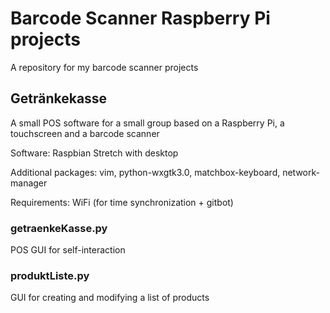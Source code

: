 # Barcode Scanner Raspberry Pi projects

A repository for my barcode scanner projects

## Getränkekasse

A small POS software for a small group based on a Raspberry Pi, a touchscreen and a barcode scanner

Software: Raspbian Stretch with desktop

Additional packages: vim, python-wxgtk3.0, matchbox-keyboard, network-manager

Requirements: WiFi (for time synchronization + gitbot)

### getraenkeKasse.py

POS GUI for self-interaction

### produktListe.py

GUI for creating and modifying a list of products



